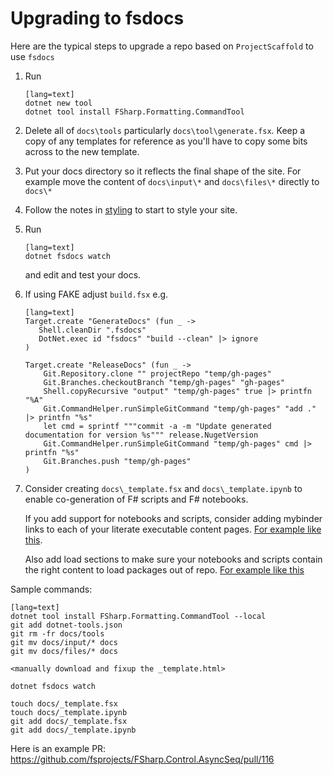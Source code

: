 

# Upgrading to fsdocs

Here are the typical steps to upgrade a repo based on `ProjectScaffold` to use `fsdocs`

1. Run

       [lang=text]
       dotnet new tool
       dotnet tool install FSharp.Formatting.CommandTool

2. Delete all of `docs\tools` particularly `docs\tool\generate.fsx`.  Keep a copy of any templates for reference as you'll have to copy some bits across to the new template.

3. Put your docs directory so it reflects the final shape of the site. For example move the content of `docs\input\*` and `docs\files\*` directly to `docs\*`

4. Follow the notes in [styling](styling.html) to start to style your site.

5. Run

       [lang=text]
       dotnet fsdocs watch

   and edit and test your docs.

6. If using FAKE adjust `build.fsx` e.g.

       [lang=text]
       Target.create "GenerateDocs" (fun _ ->
          Shell.cleanDir ".fsdocs"
          DotNet.exec id "fsdocs" "build --clean" |> ignore
       )
       
       Target.create "ReleaseDocs" (fun _ ->
           Git.Repository.clone "" projectRepo "temp/gh-pages"
           Git.Branches.checkoutBranch "temp/gh-pages" "gh-pages"
           Shell.copyRecursive "output" "temp/gh-pages" true |> printfn "%A"
           Git.CommandHelper.runSimpleGitCommand "temp/gh-pages" "add ." |> printfn "%s"
           let cmd = sprintf """commit -a -m "Update generated documentation for version %s""" release.NugetVersion
           Git.CommandHelper.runSimpleGitCommand "temp/gh-pages" cmd |> printfn "%s"
           Git.Branches.push "temp/gh-pages"
       )

7. Consider creating `docs\_template.fsx` and `docs\_template.ipynb` to enable co-generation of F# scripts and F# notebooks.

   If you add support for notebooks and scripts, consider adding mybinder links to each of your literate executable content pages. [For example like this](https://github.com/fsprojects/FSharp.Formatting/blob/master/docs/literate.fsx#L19).

   Also add load sections to make sure your notebooks and scripts contain the right content to load packages out of repo.  [For example like this](https://github.com/fsprojects/FSharp.Formatting/blob/master/docs/literate.fsx#L1)

Sample commands: 

    [lang=text]
    dotnet tool install FSharp.Formatting.CommandTool --local
    git add dotnet-tools.json   
    git rm -fr docs/tools
    git mv docs/input/* docs
    git mv docs/files/* docs
    
    <manually download and fixup the _template.html>

    dotnet fsdocs watch

    touch docs/_template.fsx
    touch docs/_template.ipynb
    git add docs/_template.fsx
    git add docs/_template.ipynb

Here is an example PR: https://github.com/fsprojects/FSharp.Control.AsyncSeq/pull/116

